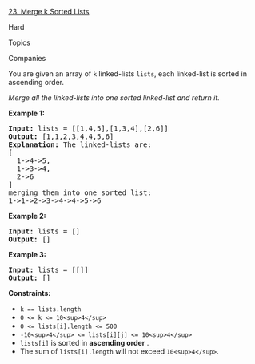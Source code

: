 [23. Merge k Sorted Lists](https://leetcode.com/problems/merge-k-sorted-lists/)

Hard

Topics

Companies

You are given an array of `k` linked-lists `lists`, each linked-list is sorted in ascending order.

_Merge all the linked-lists into one sorted linked-list and return it._

**Example 1:**

<pre><strong>Input:</strong> lists = [[1,4,5],[1,3,4],[2,6]]
<strong>Output:</strong> [1,1,2,3,4,4,5,6]
<strong>Explanation:</strong> The linked-lists are:
[
  1->4->5,
  1->3->4,
  2->6
]
merging them into one sorted list:
1->1->2->3->4->4->5->6
</pre>

**Example 2:**

<pre><strong>Input:</strong> lists = []
<strong>Output:</strong> []
</pre>

**Example 3:**

<pre><strong>Input:</strong> lists = [[]]
<strong>Output:</strong> []
</pre>

**Constraints:**

- `k == lists.length`
- `0 <= k <= 10<sup>4</sup>`
- `0 <= lists[i].length <= 500`
- `-10<sup>4</sup> <= lists[i][j] <= 10<sup>4</sup>`
- `lists[i]` is sorted in **ascending order** .
- The sum of `lists[i].length` will not exceed `10<sup>4</sup>`.
